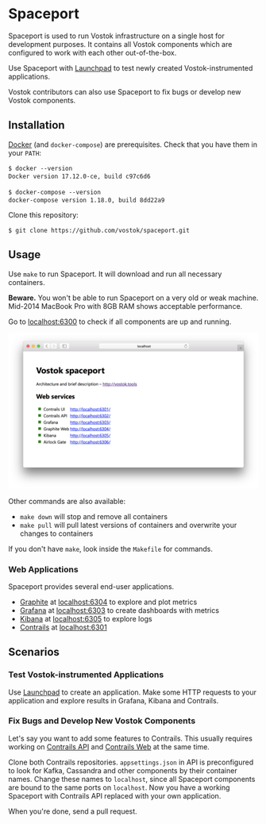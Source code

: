 # Spaceport

Spaceport is used to run Vostok infrastructure on a single host for development purposes. It contains all Vostok components which are configured to work with each other out-of-the-box.

Use Spaceport with [Launchpad](https://github.com/vostok/launchpad) to test newly created Vostok-instrumented applications.

Vostok contributors can also use Spaceport to fix bugs or develop new Vostok components.

## Installation

[Docker](https://docs.docker.com/engine/installation/) (and `docker-compose`) are prerequisites. Check that you have them in your `PATH`:

```
$ docker --version
Docker version 17.12.0-ce, build c97c6d6

$ docker-compose --version
docker-compose version 1.18.0, build 8dd22a9
```

Clone this repository:

```
$ git clone https://github.com/vostok/spaceport.git
```

## Usage

Use `make` to run Spaceport. It will download and run all necessary containers.

**Beware.** You won't be able to run Spaceport on a very old or weak machine. Mid-2014 MacBook Pro with 8GB RAM shows acceptable performance.

Go to [localhost:6300](http://localhost:6300) to check if all components are up and running.

![](health-monitor.png)

Other commands are also available:

- `make down` will stop and remove all containers
- `make pull` will pull latest versions of containers and overwrite your changes to containers

If you don't have `make`, look inside the `Makefile` for commands.

### Web Applications

Spaceport provides several end-user applications.

- [Graphite](https://graphiteapp.org) at [localhost:6304](http://localhost:6304) to explore and plot metrics
- [Grafana](https://grafana.com) at [localhost:6303](http://localhost:6303) to create dashboards with metrics
- [Kibana](https://www.elastic.co/products/kibana) at [localhost:6305](http://localhost:6305) to explore logs
- [Contrails](https://github.com/vostok/contrails.web) at [localhost:6301](http://localhost:6301)

## Scenarios

### Test Vostok-instrumented Applications

Use [Launchpad](https://github.com/vostok/launchpad) to create an application. Make some HTTP requests to your application and explore results in Grafana, Kibana and Contrails.

### Fix Bugs and Develop New Vostok Components

Let's say you want to add some features to Contrails. This usually requires working on [Contrails API](https://github.com/vostok/contrails.api) and [Contrails Web](https://github.com/vostok/contrails.web) at the same time.

Clone both Contrails repositories. `appsettings.json` in API is preconfigured to look for Kafka, Cassandra and other components by their container names. Change these names to `localhost`, since all Spaceport components are bound to the same ports on `localhost`. Now you have a working Spaceport with Contrails API replaced with your own application.

When you're done, send a pull request.
